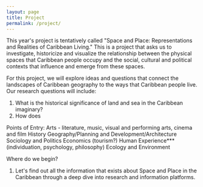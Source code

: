 ```yaml
---
layout: page
title: Project
permalink: /project/
---
```


This year's project is tentatively called "Space and Place: Representations and Realities of Caribbean Living." This is a project that asks us to investigate, historicize and visualize the relationship between the physical spaces that Caribbean people occupy and the social, cultural and political contexts that influence and emerge from these spaces.

For this project, we will explore ideas and questions that connect the landscapes of Caribbean geography to the ways that Caribbean people live. Our research questions will include:
1) What is the historical significance of land and sea in the Caribbean imaginary?
2) How does


Points of Entry:
Arts - literature, music, visual and performing arts, cinema and film
History
Geography/Planning and Development/Architecture
Sociology and Politics
Economics (tourism?)
Human Experience*** (individuation, psychology, philosophy)
Ecology and Environment


Where do we begin?
1) Let's find out all the information that exists about Space and Place in the Caribbean through a deep dive into research and information platforms.